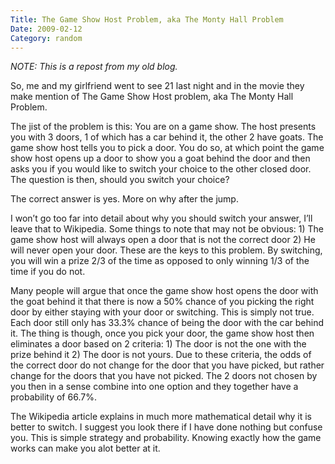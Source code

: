 ```yaml
---
Title: The Game Show Host Problem, aka The Monty Hall Problem
Date: 2009-02-12
Category: random
---
```


*NOTE: This is a repost from my old blog.*

So, me and my girlfriend went to see 21 last night and in the movie they make mention of The Game Show Host problem, aka The Monty Hall Problem.

The jist of the problem is this: You are on a game show. The host presents you with 3 doors, 1 of which has a car behind it, the other 2 have goats. The game show host tells you to pick a door. You do so, at which point the game show host opens up a door to show you a goat behind the door and then asks you if you would like to switch your choice to the other closed door. The question is then, should you switch your choice?

The correct answer is yes. More on why after the jump.

I won’t go too far into detail about why you should switch your answer, I’ll leave that to Wikipedia. Some things to note that may not be obvious: 1) The game show host will always open a door that is not the correct door 2) He will never open your door. These are the keys to this problem. By switching, you will win a prize 2/3 of the time as opposed to only winning 1/3 of the time if you do not.

Many people will argue that once the game show host opens the door with the goat behind it that there is now a 50% chance of you picking the right door by either staying with your door or switching. This is simply not true. Each door still only has 33.3% chance of being the door with the car behind it. The thing is though, once you pick your door, the game show host then eliminates a door based on 2 criteria: 1) The door is not the one with the prize behind it 2) The door is not yours. Due to these criteria, the odds of the correct door do not change for the door that you have picked, but rather change for the doors that you have not picked. The 2 doors not chosen by you then in a sense combine into one option and they together have a probability of 66.7%.

The Wikipedia article explains in much more mathematical detail why it is better to switch. I suggest you look there if I have done nothing but confuse you. This is simple strategy and probability. Knowing exactly how the game works can make you alot better at it.
